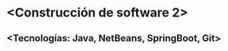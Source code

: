 # <Construcción de software 2>
## <Lus del alva Herrera Holguin>
## <Tecnologías: Java, NetBeans, SpringBoot, Git>

